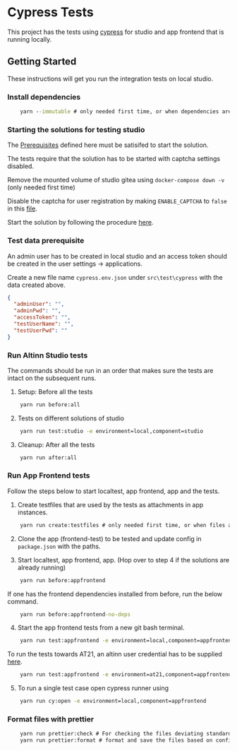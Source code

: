 # Cypress Tests

This project has the tests using [cypress](https://www.cypress.io/) for studio and app frontend that is running locally.

## Getting Started

These instructions will get you run the integration tests on local studio.

### Install dependencies

```cmd
    yarn --immutable # only needed first time, or when dependencies are updated
```

### Starting the solutions for testing studio

The [Prerequisites](https://github.com/Altinn/altinn-studio/tree/master/src/studio#prerequisites) defined here must be satisifed to start the solution.

The tests require that the solution has to be started with captcha settings disabled.

Remove the mounted volume of studio gitea using `docker-compose down -v` (only needed first time)

Disable the captcha for user registration by making `ENABLE_CAPTCHA` to `false` in this [file](https://github.com/Altinn/altinn-studio/blob/master/src/studio/src/repositories/gitea-data/gitea/conf/app.ini#L80).

Start the solution by following the procedure [here](https://github.com/Altinn/altinn-studio/tree/master/src/studio#running-solutions-locally).

### Test data prerequisite

An admin user has to be created in local studio and an access token should be created in the user settings -> applications.

Create a new file name `cypress.env.json` under `src\test\cypress` with the data created above.

```json
{
  "adminUser": "",
  "adminPwd": "",
  "accessToken": "",
  "testUserName": "",
  "testUserPwd": ""
}
```

### Run Altinn Studio tests

The commands should be run in an order that makes sure the tests are intact on the subsequent runs.

1. Setup: Before all the tests

```cmd
    yarn run before:all
```

2. Tests on different solutions of studio

```cmd
    yarn run test:studio -e environment=local,component=studio
```

3. Cleanup: After all the tests

```cmd
    yarn run after:all
```

### Run App Frontend tests

Follow the steps below to start localtest, app frontend, app and the tests.

1. Create testfiles that are used by the tests as attachments in app instances.

```cmd
    yarn run create:testfiles # only needed first time, or when files are deleted from e2e/fixtures
```

2. Clone the app (frontend-test) to be tested and update config in `package.json` with the paths.

3. Start localtest, app frontend, app. (Hop over to step 4 if the solutions are already running)

```cmd
    yarn run before:appfrontend
```

If one has the frontend dependencies installed from before, run the below command.

```cmd
    yarn run before:appfrontend-no-deps
```

4. Start the app frontend tests from a new git bash terminal.

```cmd
    yarn run test:appfrontend -e environment=local,component=appfrontend
```

To run the tests towards AT21, an altinn user credential has to be supplied [here](https://github.com/Altinn/altinn-studio/tree/master/src/test/cypress#test-data-prerequisite).

```cmd
    yarn run test:appfrontend -e environment=at21,component=appfrontend
```

5. To run a single test case open cypress runner using

```cmd
    yarn run cy:open -e environment=local,component=appfrontend
```

### Format files with prettier

```cmd
    yarn run prettier:check # For checking the files deviating standards
    yarn run prettier:format # format and save the files based on config
```

